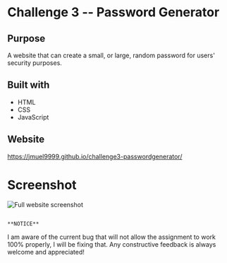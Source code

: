 # Challenge 3 -- Password Generator

## Purpose
A website that can create a small, or large, random password for users' security purposes.

## Built with
* HTML
* CSS
* JavaScript

## Website
https://jmuel9999.github.io/challenge3-passwordgenerator/

# Screenshot
![Full website screenshot]()

                                                                     **NOTICE**               
I am aware of the current bug that will not allow the assignment to work 100% properly, I will be fixing that. Any constructive feedback is always welcome and appreciated!
